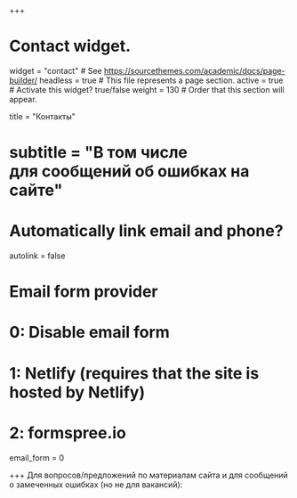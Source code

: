 +++
# Contact widget.
widget = "contact"  # See https://sourcethemes.com/academic/docs/page-builder/
headless = true  # This file represents a page section.
active = true  # Activate this widget? true/false
weight = 130  # Order that this section will appear.

title = "Контакты"
# subtitle = "В&nbsp;том числе для&nbsp;сообщений об&nbsp;ошибках на сайте"

# Automatically link email and phone?
autolink = false

# Email form provider
#   0: Disable email form
#   1: Netlify (requires that the site is hosted by Netlify)
#   2: formspree.io
email_form = 0

+++
Для&nbsp;вопросов/предложений по&nbsp;материалам сайта и для&nbsp;сообщений о&nbsp;замеченных ошибках (но не&nbsp;для&nbsp;вакансий):
